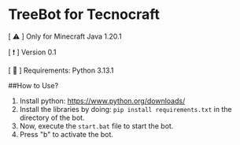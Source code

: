 # TreeBot for Tecnocraft

[ ⚠️ ]  Only for Minecraft Java 1.20.1

[ ❗ ] Version 0.1

[ 🔧 ] Requirements: Python 3.13.1

##How to Use?

1. Install python: https://www.python.org/downloads/
2. Install the libraries by doing: ``pip install requirements.txt`` in the directory of the bot.
3. Now, execute the ``start.bat`` file to start the bot.
4. Press "b" to activate the bot.
